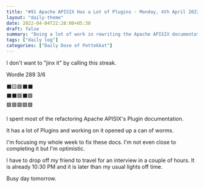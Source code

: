 ```yaml
---
title: "#91 Apache APISIX Has a Lot of Plugins - Monday, 4th April 2022"
layout: "daily-theme"
date: 2022-04-04T22:28:08+05:30
draft: false
summary: "Doing a lot of work in rewriting the Apache APISIX documentation."
tags: ["daily log"]
categories: ["Daily Dose of Pottekkat"]
---
```


I don't want to "jinx it" by calling this streak.

Wordle 289 3/6

⬛🟨🟩⬛⬛\
⬛⬛🟩⬛🟩\
🟩🟩🟩🟩🟩

I spent most of the refactoring Apache APISIX's Plugin documentation.

It has a lot of Plugins and working on it opened up a can of worms.

I'm focusing my whole week to fix these docs. I'm not even close to completing it but I'm optimistic.

I have to drop off my friend to travel for an interview in a couple of hours. It is already 10:30 PM and it is later than my usual lights off time.

Busy day tomorrow.
